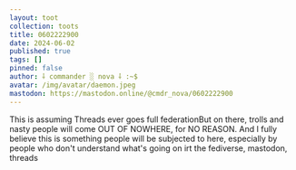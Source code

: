 ```yaml
---
layout: toot
collection: toots
title: 0602222900
date: 2024-06-02
published: true
tags: []
pinned: false
author: ⸸ commander ░ nova ⸸ :~$
avatar: /img/avatar/daemon.jpeg
mastodon: https://mastodon.online/@cmdr_nova/0602222900
---
```


This is assuming Threads ever goes full federationBut on there, trolls and nasty people will come OUT OF NOWHERE, for NO REASON. And I fully believe this is something people will be subjected to here, especially by people who don't understand what's going on irt the fediverse, mastodon, threads
